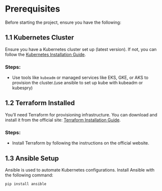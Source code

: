 # Prerequisites

Before starting the project, ensure you have the following:

## 1.1 Kubernetes Cluster
Ensure you have a Kubernetes cluster set up (latest version). If not, you can follow the [Kubernetes Installation Guide](https://kubernetes.io/docs/setup/).

### Steps:
- Use tools like `kubeadm` or managed services like EKS, GKE, or AKS to provision the cluster.(use ansible to set up kube with kubeadm or kubespry)

## 1.2 Terraform Installed
You’ll need Terraform for provisioning infrastructure. You can download and install it from the official site: [Terraform Installation Guide](https://www.terraform.io/downloads).

### Steps:
- Install Terraform by following the instructions on the official website.

## 1.3 Ansible Setup
Ansible is used to automate Kubernetes configurations. Install Ansible with the following command:

```bash
pip install ansible
